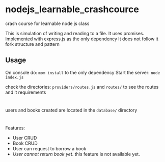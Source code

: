 # nodejs_learnable_crashcource
crash course for learnable node js class

This is simulation of writing and reading to a file.
It uses promises.
Implemented with express.js as the only dependency
It does not follow it fork structure and pattern

## Usage
On console do: `mom install` to the only dependency
Start the server: `node index.js`

check the directories: `providers/routes.js` and `routes/` to see the routes and it requirements

#
users and books created are located in the `database/` directory

#
Features:
- User CRUD
- Book CRUD
- User can request to borrow a book
- *User cannot return book yet*. this feature is not available yet.

